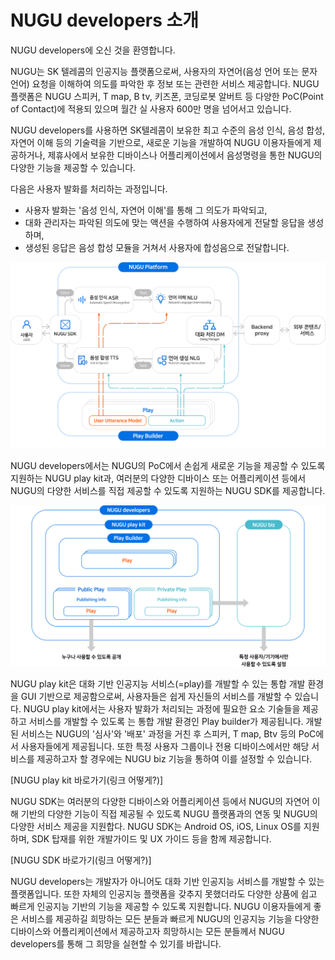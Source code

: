 # NUGU developers 소개

NUGU developers에 오신 것을 환영합니다.

NUGU는 SK 텔레콤의 인공지능 플랫폼으로써, 사용자의 자연어\(음성 언어 또는 문자 언어\) 요청을 이해하여 의도를 파악한 후 정보 또는 관련한 서비스 제공합니다. NUGU 플랫폼은 NUGU 스피커, T map, B tv, 키즈폰, 코딩로봇 알버트 등 다양한 PoC\(Point of Contact\)에 적용되 있으며 월간 실 사용자 600만 명을 넘어서고 있습니다. 

NUGU developers를 사용하면 SK텔레콤이 보유한 최고 수준의 음성 인식, 음성 합성, 자연어 이해 등의 기술력을 기반으로, 새로운 기능을 개발하여 NUGU 이용자들에게 제공하거나, 제휴사에서 보유한 디바이스나 어플리케이션에서 음성명령을 통한 NUGU의 다양한 기능을 제공할 수 있습니다.

다음은 사용자 발화를 처리하는 과정입니다.

* 사용자 발화는 '음성 인식, 자연어 이해'를 통해 그 의도가 파악되고,
* 대화 관리자는 파악된 의도에 맞는 액션을 수행하여 사용자에게 전달할 응답을 생성하며,
* 생성된 응답은 음성 합성 모듈을 거쳐서 사용자에 합성음으로 전달합니다.

![](.gitbook/assets/ch1_00_02_variation_updated.png)

NUGU developers에서는 NUGU의 PoC에서 손쉽게 새로운 기능을 제공할 수 있도록 지원하는 NUGU play kit과, 여러분의 다양한 디바이스 또는 어플리케이션 등에서 NUGU의 다양한 서비스를 직접 제공할 수 있도록 지원하는 NUGU SDK를 제공합니다.

![](.gitbook/assets/ch1_00_03.png)

NUGU play kit은 대화 기반 인공지능 서비스\(=play\)를 개발할 수 있는 통합 개발 환경을 GUI 기반으로 제공함으로써, 사용자들은 쉽게 자신들의 서비스를 개발할 수 있습니다. NUGU play kit에서는 사용자 발화가 처리되는 과정에 필요한 요소 기술들을 제공하고 서비스를 개발할 수 있도록 는 통합 개발 환경인 Play builder가 제공됩니다. 개발된 서비스는 NUGU의 '심사'와 '배포' 과정을 거친 후 스피커, T map, Btv 등의 PoC에서 사용자들에게 제공됩니다. 또한 특정 사용자 그룹이나 전용 디바이스에서만 해당 서비스를 제공하고자 할 경우에는 NUGU biz 기능을 통하여 이를 설정할 수 있습니다.

\[NUGU play kit 바로가기\(링크 어떻게?\)\]

NUGU SDK는 여러분의 다양한 디바이스와 어플리케이션 등에서 NUGU의 자연어 이해 기반의 다양한 기능이 직접 제공될 수 있도록 NUGU 플랫폼과의 연동 및 NUGU의 다양한 서비스 제공을 지원합다. NUGU SDK는 Android OS, iOS, Linux OS를 지원하며, SDK 탑재를 위한 개발가이드 및 UX 가이드 등을 함께 제공합니다.

\[NUGU SDK 바로가기\(링크 어떻게?\)\]

NUGU developers는 개발자가 아니어도 대화 기반 인공지능 서비스를 개발할 수 있는 플랫폼입니다. 또한 자체의 인공지능 플랫폼을 갖추지 못했더라도  다양한 상품에 쉽고 빠르게 인공지능 기반의 기능을 제공할 수 있도록 지원합니다. NUGU 이용자들에게 좋은 서비스를 제공하길 희망하는 모든 분들과 빠르게 NUGU의 인공지능 기능을 다양한 디바이스와 어플리케이션에서 제공하고자 희망하시는 모든 분들께서 NUGU developers를 통해 그 희망을 실현할 수 있기를 바랍니다.

